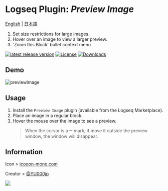 # Logseq Plugin: *Preview Image*

[English](https://github.com/YU000jp/logseq-plugin-preview-image) | [日本語](https://github.com/YU000jp/logseq-plugin-preview-image/blob/main/README.ja.md)

1. Set size restrictions for large images.
1. Hover over an image to view a larger preview.
1. 'Zoom this Block' bullet context menu

[![latest release version](https://img.shields.io/github/v/release/YU000jp/logseq-plugin-preview-image)](https://github.com/YU000jp/logseq-plugin-preview-image/releases)
[![License](https://img.shields.io/github/license/YU000jp/logseq-plugin-preview-image?color=blue)](https://github.com/YU000jp/logseq-plugin-preview-image/LICENSE)
[![Downloads](https://img.shields.io/github/downloads/YU000jp/logseq-plugin-preview-image/total.svg)](https://github.com/YU000jp/logseq-plugin-preview-image/releases)

## Demo

![previewImage](https://github.com/YU000jp/logseq-plugin-preview-image/assets/111847207/ad7cafe2-c449-4807-b14a-b5315c0a639e)

## Usage

1. Install the `Preview Image` plugin (available from the Logseq Marketplace).
1. Place an image in a regular block.
1. Hover the mouse over the image to see a preview.
   > When the cursor is a ➖ mark, if move it outside the preview window, the window will disappear.

## Information

Icon > [icooon-mono.com](https://icooon-mono.com/00039-%e6%a4%9c%e7%b4%a2%e7%94%a8%e3%81%ae%e8%99%ab%e7%9c%bc%e9%8f%a1%e3%82%a2%e3%82%a4%e3%82%b3%e3%83%b3%e7%b4%a0%e6%9d%90/)

Creator > [@YU000jp](https://github.com/YU000jp)

<a href="https://www.buymeacoffee.com/yu000japan"><img src="https://img.buymeacoffee.com/button-api/?text=Buy me a pizza&emoji=🍕&slug=yu000japan&button_colour=FFDD00&font_colour=000000&font_family=Poppins&outline_colour=000000&coffee_colour=ffffff" /></a>
